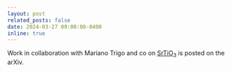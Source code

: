 ```yaml
---
layout: post
related_posts: false
date: 2024-03-27 09:00:00-0400
inline: true
---
```


Work in collaboration with Mariano Trigo and co on [SrTiO<sub>3</sub>](/publications/#Orenstein2024observation) is posted on the arXiv.
